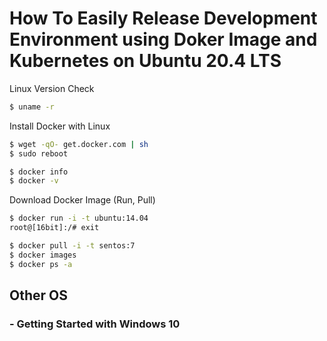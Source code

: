 # How To Easily Release Development Environment using Doker Image and Kubernetes on Ubuntu 20.4 LTS

Linux Version Check
```bash
$ uname -r
```

Install Docker with Linux
```bash
$ wget -qO- get.docker.com | sh
$ sudo reboot

$ docker info
$ docker -v
```

Download Docker Image (Run, Pull)
```bash
$ docker run -i -t ubuntu:14.04
root@[16bit]:/# exit

$ docker pull -i -t sentos:7
$ docker images
$ docker ps -a
```

<!--
## Introduction

[What is Docker](https://en.wikipedia.org/wiki/Docker_(software))


## Getting Started

#### A) Install [Docker](https://www.docker.com/)
-->

## Other OS
### - Getting Started with Windows 10
